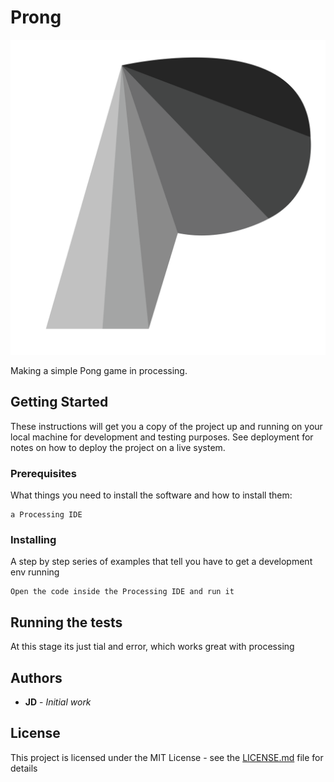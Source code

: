 # Prong

![PRONG](https://github.com/JDatPNW/Prong/blob/master/logo/Prong.png)

Making a simple Pong game in processing.

## Getting Started

These instructions will get you a copy of the project up and running on your local machine for development and testing purposes. See deployment for notes on how to deploy the project on a live system.


### Prerequisites

What things you need to install the software and how to install them:

```
a Processing IDE
```

### Installing

A step by step series of examples that tell you have to get a development env running

```
Open the code inside the Processing IDE and run it
```

## Running the tests

At this stage its just tial and error, which works great with processing



## Authors

* **JD** - *Initial work* 

## License

This project is licensed under the MIT License - see the [LICENSE.md](LICENSE.md) file for details

